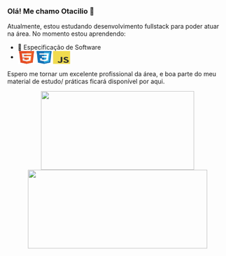### Olá! Me chamo Otacilio 👋

Atualmente, estou estudando 󠀨󠀨desenvolvimento fullstack para poder atuar na área. No momento estou aprendendo:

- 📃 Especificação de Software
- <img align="center" alt="Rafa-HTML" height="30" width="40" src="https://raw.githubusercontent.com/devicons/devicon/master/icons/html5/html5-original.svg"><img align="center" alt="Rafa-CSS" height="30" width="40" src="https://raw.githubusercontent.com/devicons/devicon/master/icons/css3/css3-original.svg"><img align="center" alt="Rafa HTML" height="30" width="40" src="https://github.com/devicons/devicon/blob/master/icons/javascript/javascript-original.svg">

Espero me tornar um excelente profissional da área, e boa parte do meu material de estudo/ práticas ficará disponível por aqui.

<div align="center">
  <a href="https://github.com/otaciliow">
  <img align="center" height="180em" width="350em" src="https://github-readme-stats.vercel.app/api?username=otaciliow&show_icons=true&theme=tokyonight&include_all_commits=true&count_private=true"/>
  <img align="center" height="180em" width="410em" src="https://github-readme-stats.vercel.app/api/top-langs/?username=otaciliow&layout=compact&langs_count=7&theme=tokyonight"/>
 </div>
<!--
**otaciliow/otaciliow** is a ✨ _special_ ✨ repository because its `README.md` (this file) appears on your GitHub profile.
-->
